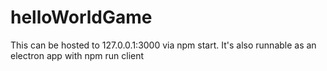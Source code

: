 # helloWorldGame
This can be hosted to 127.0.0.1:3000 via npm start. It's also runnable as an electron app with npm run client
